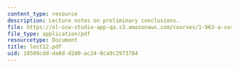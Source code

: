 ```yaml
---
content_type: resource
description: Lecture notes on preliminary conclusions.
file: https://ol-ocw-studio-app-qa.s3.amazonaws.com/courses/1-963-a-sustainable-transportation-plan-for-mit-spring-2007/18599cddda8dd2d0ac240ca9c2973784_lect12.pdf
file_type: application/pdf
resourcetype: Document
title: lect12.pdf
uid: 18599cdd-da8d-d2d0-ac24-0ca9c2973784
---
```

